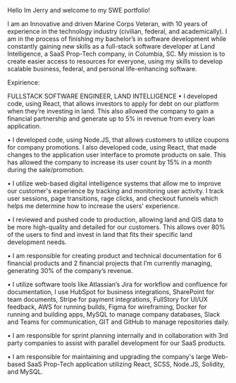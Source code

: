 Hello Im Jerry and welcome to my SWE portfolio!

I am an Innovative and driven Marine Corps Veteran, with 10 years of experience in the technology industry (civilian, federal, and academically). I am in the process of finishing my bachelor’s in software development while constantly gaining new skills as a full-stack software developer at Land Intelligence, a SaaS Prop-Tech company, in Columbia, SC. My mission is to create easier access to resources for everyone, using my skills to develop scalable business, federal, and personal life-enhancing software.

Expirience:

FULLSTACK SOFTWARE ENGINEER, LAND INTELLIGENCE
• I developed code, using React, that allows investors to apply for debt on our platform when they’re investing in land. This also allowed the company to gain a financial partnership and generate up to 5% in revenue from every loan application.

• I developed code, using Node.JS, that allows customers to utilize coupons for company promotions. I also developed code, using React, that made changes to the application user interface to promote products on sale. This has allowed the company to increase its user count by 15% in a month during the sale/promotion.

• I utilize web-based digital intelligence systems that allow me to improve our customer's experience by tracking and monitoring user activity. I track user sessions, page transitions, rage clicks, and checkout funnels which helps me determine how to increase the users' experience.

• I reviewed and pushed code to production, allowing land and GIS data to be more high-quality and detailed for our customers. This allows over 80% of the users to find and invest in land that fits their specific land development needs.

• I am responsible for creating product and technical documentation for 6 financial products and 2 financial projects that I’m currently managing, generating 30% of the company’s revenue.

• I utilize software tools like Atlassian’s Jira for workflow and confluence for documentation, I use HubSpot for business integrations, SharePoint for team documents, Stripe for payment integrations, FullStory for UI/UX feedback, AWS for running builds, Figma for wireframing, Docker for running and building apps, MySQL to manage company databases, Slack and Teams for communication, GIT and GitHub to manage repositories daily.

• I am responsible for sprint planning internally and in collaboration with 3rd party companies to assist with parallel development for our SaaS products.

• I am responsible for maintaining and upgrading the company's large
Web-based SaaS Prop-Tech application utilizing React, SCSS, Node.JS, Solidity, and MySQL.
